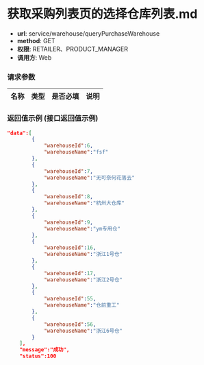 获取采购列表页的选择仓库列表.md
=======

- **url**: service/warehouse/queryPurchaseWarehouse
- **method**: GET
- **权限**: RETAILER、PRODUCT_MANAGER
- **调用方**: Web


### 请求参数
|          名称         |      类型      | 是否必填 |   说明   |
|-----------------------|----------------|----------|----------|


### 返回值示例 (接口返回值示例)


```json
"data":[
        {
            "warehouseId":6,
            "warehouseName":"fsf"
        },
        {
            "warehouseId":7,
            "warehouseName":"无可奈何花落去"
        },
        {
            "warehouseId":8,
            "warehouseName":"杭州大仓库"
        },
        {
            "warehouseId":9,
            "warehouseName":"ym专用仓"
        },
        {
            "warehouseId":16,
            "warehouseName":"浙江1号仓"
        },
        {
            "warehouseId":17,
            "warehouseName":"浙江2号仓"
        },
        {
            "warehouseId":55,
            "warehouseName":"仓前重工"
        },
        {
            "warehouseId":56,
            "warehouseName":"浙江6号仓"
        }
    ],
    "message":"成功",
    "status":100
```